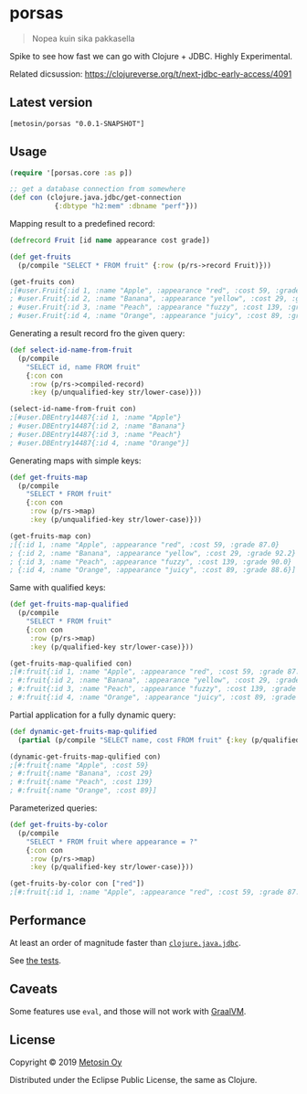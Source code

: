 # porsas

> Nopea kuin sika pakkasella

Spike to see how fast we can go with Clojure + JDBC. Highly Experimental.

Related dicsussion: https://clojureverse.org/t/next-jdbc-early-access/4091

## Latest version

```
[metosin/porsas "0.0.1-SNAPSHOT"]
```

## Usage

```clj
(require '[porsas.core :as p])

;; get a database connection from somewhere
(def con (clojure.java.jdbc/get-connection
           {:dbtype "h2:mem" :dbname "perf"}))
```

Mapping result to a predefined record:

```clj
(defrecord Fruit [id name appearance cost grade])

(def get-fruits
  (p/compile "SELECT * FROM fruit" {:row (p/rs->record Fruit)}))

(get-fruits con)
;[#user.Fruit{:id 1, :name "Apple", :appearance "red", :cost 59, :grade 87.0}
; #user.Fruit{:id 2, :name "Banana", :appearance "yellow", :cost 29, :grade 92.2}
; #user.Fruit{:id 3, :name "Peach", :appearance "fuzzy", :cost 139, :grade 90.0}
; #user.Fruit{:id 4, :name "Orange", :appearance "juicy", :cost 89, :grade 88.6}]
```

Generating a result record fro the given query:

```clj
(def select-id-name-from-fruit
  (p/compile
    "SELECT id, name FROM fruit"
    {:con con
     :row (p/rs->compiled-record)
     :key (p/unqualified-key str/lower-case)}))

(select-id-name-from-fruit con)
;[#user.DBEntry14487{:id 1, :name "Apple"}
; #user.DBEntry14487{:id 2, :name "Banana"}
; #user.DBEntry14487{:id 3, :name "Peach"}
; #user.DBEntry14487{:id 4, :name "Orange"}]
```

Generating maps with simple keys:

```clj
(def get-fruits-map
  (p/compile
    "SELECT * FROM fruit"
    {:con con
     :row (p/rs->map)
     :key (p/unqualified-key str/lower-case)}))

(get-fruits-map con)
;[{:id 1, :name "Apple", :appearance "red", :cost 59, :grade 87.0}
; {:id 2, :name "Banana", :appearance "yellow", :cost 29, :grade 92.2}
; {:id 3, :name "Peach", :appearance "fuzzy", :cost 139, :grade 90.0}
; {:id 4, :name "Orange", :appearance "juicy", :cost 89, :grade 88.6}]
```

Same with qualified keys:

```clj
(def get-fruits-map-qualified
  (p/compile
    "SELECT * FROM fruit"
    {:con con
     :row (p/rs->map)
     :key (p/qualified-key str/lower-case)}))

(get-fruits-map-qualified con)
;[#:fruit{:id 1, :name "Apple", :appearance "red", :cost 59, :grade 87.0}
; #:fruit{:id 2, :name "Banana", :appearance "yellow", :cost 29, :grade 92.2}
; #:fruit{:id 3, :name "Peach", :appearance "fuzzy", :cost 139, :grade 90.0}
; #:fruit{:id 4, :name "Orange", :appearance "juicy", :cost 89, :grade 88.6}]
```

Partial application for a fully dynamic query:

```clj
(def dynamic-get-fruits-map-qulified
  (partial (p/compile "SELECT name, cost FROM fruit" {:key (p/qualified-key str/lower-case)})))

(dynamic-get-fruits-map-qulified con)
;[#:fruit{:name "Apple", :cost 59}
; #:fruit{:name "Banana", :cost 29}
; #:fruit{:name "Peach", :cost 139}
; #:fruit{:name "Orange", :cost 89}]
```

Parameterized queries:

```clj
(def get-fruits-by-color
  (p/compile
    "SELECT * FROM fruit where appearance = ?"
    {:con con
     :row (p/rs->map)
     :key (p/qualified-key str/lower-case)}))

(get-fruits-by-color con ["red"])
;[#:fruit{:id 1, :name "Apple", :appearance "red", :cost 59, :grade 87.0}]
```

## Performance

At least an order of magnitude faster than [`clojure.java.jdbc`](https://github.com/clojure/java.jdbc).

See [the tests](https://github.com/metosin/porsas/blob/master/test/porsas/core_test.clj).

## Caveats

Some features use `eval`, and those will not work with [GraalVM](https://www.graalvm.org/).

## License

Copyright © 2019 [Metosin Oy](http://www.metosin.fi)

Distributed under the Eclipse Public License, the same as Clojure.
